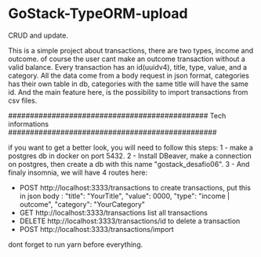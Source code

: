 # GoStack-TypeORM-upload
CRUD and update.


This is a simple project about transactions, there are two types, income and outcome. of course the user cant make an outcome transaction without a valid balance.
Every transaction has an id(uuidv4), title, type, value, and a category. All the data come from a body request in json format, categories has their own table in db,
categories with the same title will have the same id.
And the main feature here, is the possibility to import transactions from csv files.

############################################## Tech informations ################################################

if you want to get a better look, you will need to follow this steps:
1 - make a postgres db in docker on port 5432.
2 - Install DBeaver, make a connection on postgres, then create a db with this name "gostack_desafio06".
3 - And finaly insomnia, we will have 4 routes here:
 * POST http://localhost:3333/transactions to create transactions, put this in json body : "title": "YourTitle", "value": 0000, "type": "income | outcome", "category": "YourCategory"
 * GET http://localhost:3333/transactions list all transactions
 * DELETE http://localhost:3333/transactions/id to delete a transaction
 * POST http://localhost:3333/transactions/import 

dont forget to run yarn before everything.

